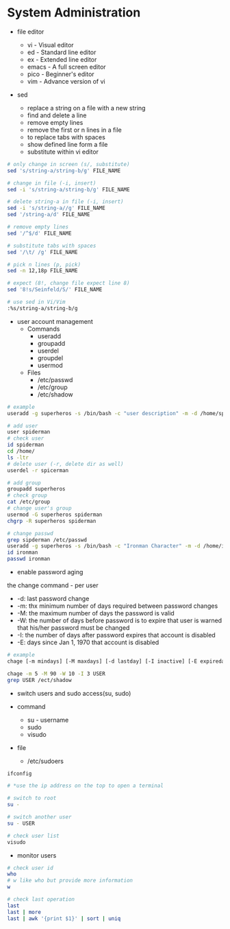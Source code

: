 # System Administration

- file editor
  - vi - Visual editor
  - ed - Standard line editor
  - ex - Extended line editor
  - emacs - A full screen editor
  - pico - Beginner's editor
  - vim - Advance version of vi

- sed
  - replace a string on a file with a new string
  - find and delete a line
  - remove empty lines
  - remove the first or n lines in a file
  - to replace tabs with spaces
  - show defined line form a file
  - substitute within vi editor

```sh
# only change in screen (s/, substitute)
sed 's/string-a/string-b/g' FILE_NAME

# change in file (-i, insert)
sed -i 's/string-a/string-b/g' FILE_NAME

# delete string-a in file (-i, insert)
sed -i 's/string-a//g' FILE_NAME
sed '/string-a/d' FILE_NAME

# remove empty lines
sed '/^$/d' FILE_NAME

# substitute tabs with spaces
sed '/\t/ /g' FILE_NAME

# pick n lines (p, pick)
sed -n 12,18p FILE_NAME

# expect (8!, change file expect line 8)
sed '8!s/Seinfeld/S/' FILE_NAME

# use sed in Vi/Vim
:%s/string-a/string-b/g
```

- user account management
  - Commands
    - useradd
    - groupadd
    - userdel
    - groupdel
    - usermod
  - Files
    - /etc/passwd
    - /etc/group
    - /etc/shadow

```sh
# example
useradd -g superheros -s /bin/bash -c "user description" -m -d /home/spiderman spiderman

# add user
user spiderman
# check user
id spiderman
cd /home/
ls -ltr
# delete user (-r, delete dir as well)
userdel -r spicerman

# add group
groupadd superheros
# check group
cat /etc/group
# change user's group
usermod -G superheros spiderman
chgrp -R superheros spiderman

# change passwd
grep sipderman /etc/passwd
useradd -g superheros -s /bin/bash -c "Ironman Character" -m -d /home/ironman ironman
id ironman
passwd ironman
```

- enable password aging

the change command - per user

- -d: last password change
- -m: thx minimum number of days required between password changes
- -M: the maximum number of days the password is valid
- -W: the number of days before password is to expire that user is warned that his/her password must be changed
- -I: the number of days after password expires that account is disabled
- -E:  days since Jan 1, 1970 that account is disabled

```sh
# example
chage [-m mindays] [-M maxdays] [-d lastday] [-I inactive] [-E expiredate] [-w warndays] user

chage -m 5 -M 90 -W 10 -I 3 USER
grep USER /ect/shadow
```

- switch users and sudo access(su, sudo)

- command
  - su - username
  - sudo
  - visudo
- file
  - /etc/sudoers

```sh
ifconfig

# *use the ip address on the top to open a terminal

# switch to root
su -

# switch another user
su - USER

# check user list
visudo
```

- monitor users

```sh
# check user id
who
# w like who but provide more information
w

# check last operation
last
last | more
last | awk '{print $1}' | sort | uniq

```
